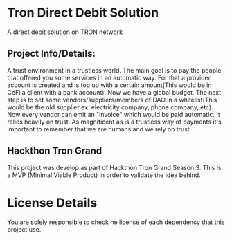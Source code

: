 # Tron Direct Debit Solution
A direct debit solution on TRON network

## Project Info/Details:
A trust environment in a trustless world. The main goal is to pay the people that offered you some services in an automatic way. For that a provider account is created and is top up with a certain amount(This would be in CeFi a client with a bank account). Now we have a global budget. The next step is to set some vendors/suppliers/members of DAO in a whitelist(This would be the old supplier ex: electricity company, phone company, etc). Now every vendor can emit an "invoice" which would be paid automatic. It relies heavily on trust. As magnificent as is a trustless way of payments it's important to remember that we are humans and we rely on trust.

## Hackthon Tron Grand 
This project was develop as part of Hackthon Tron Grand Season 3. This is a MVP (Minimal Viable Product) in order to validate the idea behind.

# License Details
You are solely responsible to check he license of each dependency that this project use.